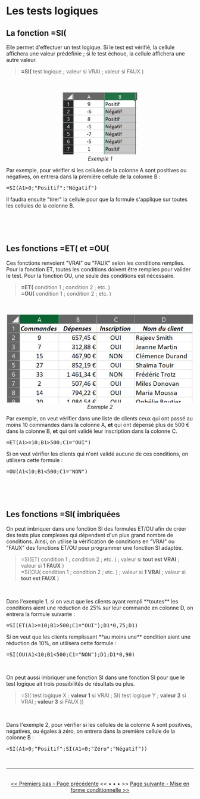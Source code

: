 <h1> Les tests logiques </h1>

<h2> La fonction =SI( </h2>

<p>Elle permet d'effectuer un test logique. Si le test est vérifié, la cellule affichera une valeur prédéfinie ; si le test échoue, la cellule affichera une autre valeur.</p>

<blockquote> <b>=SI(</b> test logique ; valeur si VRAI ; valeur si FAUX )</blockquote>

<br>
<br>

<center> <img width=200 src="images/fonction_si.JPG" alt="Exemple 1" /> </center>

<center> <i>Exemple 1</i> </center>

<p>Par exemple, pour vérifier si les cellules de la colonne A sont positives ou négatives, on entrera dans la première cellule de la colonne B : </p>
<pre>=SI(A1>0;"Positif";"Négatif")</pre>

<p>Il faudra ensuite "tirer" la cellule pour que la formule s'applique sur toutes les cellules de la colonne B.</p>

<br>
<br>
<br>

<h2> Les fonctions =ET( et =OU( </h2>

<p>Ces fonctions renvoient "VRAI" ou "FAUX" selon les conditions remplies. Pour la fonction ET, toutes les conditions doivent être remplies pour valider le test. Pour la fonction OU, une seule des conditions est nécessaire.</p>

<blockquote><b>=ET(</b> condition 1 ; condition 2 ; etc. ) <br>
<b>=OU(</b> condition 1 ; condition 2 ; etc. ) </blockquote>

<br>
<br>

<center> <img width=500 src="images/fonction_etou.JPG" alt="Exemple 2" /> </center>

<center> <i>Exemple 2</i> </center>

<p>Par exemple, on veut vérifier dans une liste de clients ceux qui ont passé au moins 10 commandes dans la colonne A, <b>et</b> qui ont dépensé plus de 500 € dans la colonne B, <b>et</b> qui ont validé leur inscription dans la colonne C. </p>
<pre>=ET(A1>=10;B1>500;C1="OUI") </pre>
<p>Si on veut vérifier les clients qui n'ont validé aucune de ces conditions, on utilisera cette formule : </p>
<pre>=OU(A1<10;B1<500;C1="NON")</pre>

<br>
<br>
<br>

<h2> Les fonctions =SI( imbriquées </h2>

<p>On peut imbriquer dans une fonction SI des formules ET/OU afin de créer des tests plus complexes qui dépendent d'un plus grand nombre de conditions. Ainsi, on utilise la vérification de conditions en "VRAI" ou "FAUX" des fonctions ET/OU pour programmer une fonction SI adaptée.</p>

<blockquote>=SI(ET( condition 1 ; condition 2 ; etc. ) ; valeur si <b>tout est VRAI</b> ; valeur si <b>1 FAUX</b> ) <br>
=SI(OU( condition 1 ; condition 2 ; etc. ) ; valeur si <b>1 VRAI</b> ; valeur si <b>tout est FAUX</b> )</blockquote>

<br>

<p>Dans l'exemple 1, si on veut que les clients ayant rempli **toutes** les conditions aient une réduction de 25% sur leur commande en colonne D, on entrera la formule suivante : </p>
<pre>=SI(ET(A1>=10;B1>500;C1="OUI");D1*0,75;D1)</pre>
<p>Si on veut que les clients remplissant **au moins une** condition aient une réduction de 10%, on utilisera cette formule : </p>
<pre>=SI(OU(A1<10;B1<500;C1="NON");D1;D1*0,90)</pre>

<br>

<p>On peut aussi imbriquer une fonction SI dans une fonction SI pour que le test logique ait trois possibilités de résultats ou plus.</p>

<blockquote>=SI( test logique X ; <b>valeur 1</b> si VRAI ; SI( test logique Y ; <b>valeur 2</b> si VRAI ; <b>valeur 3</b> si FAUX ))</blockquote>

<br>

<p>Dans l'exemple 2, pour vérifier si les cellules de la colonne A sont positives, négatives, ou égales à zéro, on entrera dans la première cellule de la colonne B : </p>
<pre>=SI(A1>0;"Positif";SI(A1=0;"Zéro";"Négatif"))</pre>

<br/>
<hr/>
<br/>

<center> <a href="premiers-pas" target="self" title="Premiers pas"><< Premiers pas - Page précédente</a> << • • • >> <a href="mise-en-forme-conditionnelle" target="self" title="Mise en forme conditionnelle">Page suivante - Mise en forme conditionnelle >></a> </center>

